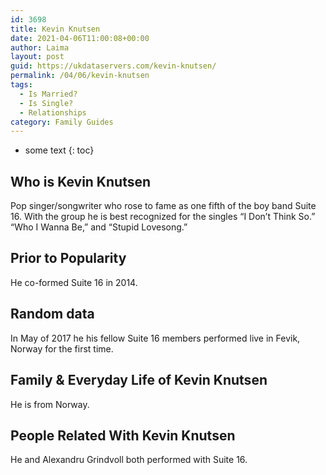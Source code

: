 ```yaml
---
id: 3698
title: Kevin Knutsen
date: 2021-04-06T11:00:08+00:00
author: Laima
layout: post
guid: https://ukdataservers.com/kevin-knutsen/
permalink: /04/06/kevin-knutsen
tags:
  - Is Married?
  - Is Single?
  - Relationships
category: Family Guides
---
```


* some text
{: toc}


## Who is Kevin Knutsen
                  
                  
                  
Pop singer/songwriter who rose to fame as one fifth of the boy band Suite 16. With the group he is best recognized for the singles &#8220;I Don&#8217;t Think So.&#8221; &#8220;Who I Wanna Be,&#8221; and &#8220;Stupid Lovesong.&#8221;
                  
              
            
              
            
                
                
                
## Prior to Popularity
                  
                  
                  
He co-formed Suite 16 in 2014.
                  
              
            
              
            
                
                
                
## Random data
                  
                  
                  
In May of 2017 he his fellow Suite 16 members performed live in Fevik, Norway for the first time.
                  
              
            
              
            
                
                
                
## Family & Everyday Life of Kevin Knutsen
                  
                  
                  
He is from Norway.
                  
              
            
              
            
                
                
                
## People Related With Kevin Knutsen
                  
                  
                  
He and Alexandru Grindvoll both performed with Suite 16.
                  
              
            
              
            
                
              
            
              
              
            
            
              
            
          
          
          